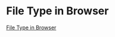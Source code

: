 # File Type in Browser

[File Type in Browser](https://kerupani129s.github.io/file-type-in-browser/)
